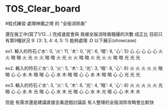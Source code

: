 # TOS_Clear_board
#程式練習 
處理神魔之塔 的 "全版消除盾"


還在施工中(寫了1/12...) 完成速度會與 我被全版消除盾騷擾的次數 成正比
目前只有第9種狀況  9: {3: 3, 4: 4, 5: 1} 能夠處理 :D
以下展示(showcase)

ex1.
輸入的符石:{'水': 0, '火': 11, '木': 0, '光': 6, '暗': 8, '心': 5}
心 心 心 心 心 火
火 暗 暗 火 光 火
火 暗 暗 火 光 火
火 暗 暗 火 光 火
火 暗 暗 光 光 光

ex2.
輸入的符石:{'水': 3, '火': 5, '木': 3, '光': 3, '暗': 8, '心': 8}
火 火 火 火 火 暗
暗 心 心 水 木 暗
暗 心 心 水 木 暗
暗 心 心 水 木 暗
暗 心 心 光 光 光

ex3.
輸入的符石:{'水': 3, '火': 5, '木': 6, '光': 4, '暗': 4, '心': 8}
火 火 火 火 火 光
暗 心 心 水 木 光
暗 心 心 水 木 光
暗 心 心 水 木 光
暗 心 心 木 木 木

但是 有需求還是建議直接去看遊戲討論區 有人整理的全版消除攻略會比較快
